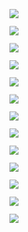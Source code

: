 ![](web_allee2.jpg)

![](web_allee3.jpg)

![](web_allee.jpg)


![](web_fac1.jpg)

![](web_fac2.jpg)

![](web_fac3.jpg)

![](web_fac4.jpg)

![](web_fac5.jpg)

![](web_jar1.jpg)

![](web_jar2.jpg)

![](web_jar3.jpg)

![](web_jar4.jpg)

![](web_jar.jpg)
